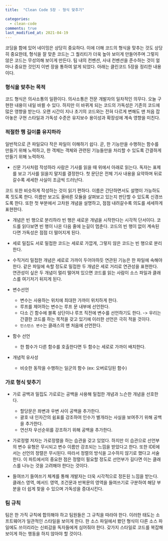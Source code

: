 ```yaml
---
title:  "Clean Code 5장 - 형식 맞추기"

categories:
  - clean-code
comments: true
last_modified_at: 2021-04-19
---
```


코딩을 함에 있어 네이밍은 상당히 중요하다.
이에 더해 코드의 형식을 맞추는 것도 상당히 중요한데, 형식을 잘 맞춘 코드는 그 퀄리티가 더욱 높아 보이게 만들어주며 그렇지 않은 코드는 무성의해 보이게 만든다.
팀 내의 컨벤션, 사내 컨벤션을 준수하는 것이 얼마나 중요한 것인지 이번 장을 통하여 알게 되었다.
아래는 클린코드 5장을 정리한 내용이다.

### 형식을 맞추는 목적
코드 형식은 의사소통의 일환이다. 의사소통은 전문 개발자의 일차적인 의무다.
오늘 구현한 내용이 내일 바뀔 수 있다. 하지만 이 바뀌게 되는 코드의 가독성은 기존의 코드에 많은 영향을 받는다.
오랜 시간이 지나 초기의 코드와는 전혀 다르게 변해도 맨 처음 잡아놓은 구현 스타일과 가독성 수준은 유지보수 용이성과 확장성에 계속 영향을 미친다.

### 적절한 행 길이를 유지하라
일반적으로 큰 파일모다 작은 파일이 이해하기 쉽다.
곧, 한 기능만을 수행하는 함수를 만들기 위해 노력하고, 한 객체는 객체와 관련된 기능들만을 처리할 수 있도록 간결하게 만들기 위해 노력하자.

* 신문 기사처럼 작성하라
사람은 기사를 읽을 때 위에서 아래로 읽는다. 독자는 표제를 보고 기사를 읽을지 말지를 결정한다.
첫 문단은 전체 기사 내용을 요약하며 뒤로 갈수록 세세한 사실이 조금씩 드러난다.

코드 또한 비슷하게 작성하는 것이 읽기 편하다.
이름은 간단하면서도 설명이 가능하도록 짓도록 한다. 이름만 보고도 올바른 모듈을 살펴보고 있는지 판단할 수 있도록 신경쓰도록 한다.
또한 첫 부분에서 고차원 개념을 설명하고, 점점 내려갈수록 의도를 세세하게 표현한다. 

* 개념은 빈 행으로 분리하라
빈 행은 새로운 개념을 시작한다는 시각적 단서이다.
코드를 읽다보면 빈 행이 나온 다음 줄에 눈길이 멈춘다.
코드의 빈 행이 없이 계속된다면 가독성은 점점 더 떨어지게 된다.

* 세로 밀집도
서로 밀접한 코드는 세로로 가깝게, 그렇지 않은 코드는 빈 행으로 분리한다.

* 수직거리
밀접한 개념은 세로로 가까이 두어야하듯 연관된 기능은 한 파일에 속해야 한다.
같은 파일에 속할 정도로 밀접한 두 개념은 세로 거리로 연관성을 표현한다.
연관성이 싶은 두 개념이 멀리 떨어져 있으면 코드를 읽는 사람이 소스 파일과 클래스를 여기저기 뒤지게 된다.

* 변수선언
  - 변수는 사용하는 위치에 최대한 가까이 위치하게 한다.
  - 루프를 제어하는 변수는 루프 문 내부에 선언한다.
  - 다소 긴 함수에 블록 상단이나 루프 직전에 변수를 선언하기도 한다. -> 우리는 간결한 코드를 하는 목적을 갖고 있기에 이러한 선언은 극히 적을 것이다.
  - `인스턴스 변수`는 클래스의 맨 처음에 선언한다.

* 함수 선언 
  - 한 함수가 다른 함수를 호출한다면 두 함수는 세로로 가까이 배치한다.

* 개념적 유사성
  - 비슷한 동작을 수행하는 일군의 함수 (ex: 오버로딩된 함수)

### 가로 형식 맞추기

* 가로 공백과 밀집도
가로로는 공백을 사용해 밀접한 개념과 느슨한 개념을 선호한다.
  - 할당문은 좌변과 우변 사이 공백을 추가한다.
  - 괄호 내 인자간의 쉼표를 강조하여 인수가 별개라는 사실을 보여주기 위해 공백을 추가한다.
  - 연산자 우선순위를 강조하기 위해 공백을 추가한다.

* 가로정렬
저자는 가로정렬을 하는 습관을 갖고 있었다.
하지만 이 습관으로 선언부의 변수 유형은 무시되고 변수 이름만 강조되는 느낌을 받았다고 한다.
또한 IDE에서는 선언의 정렬은 무시된다.
따라서 정렬의 방식을 고수하지 않기로 했다고 서술한다.
이 파트에서의 중요한 점은 정렬이 필요할 정도로 선언부가 길다면 이는 클래스를 나누는 것을 고려해야 한다는 것이다.

* 들여쓰기
들여쓰기 체계를 통해 개발자는 더욱 시각적으로 정돈된 느낌을 받는다.
클래스 영역, 메서드 영역, 조건문과 반복문의 영역을 들여쓰기로 구분하여 해당 부분을 더 쉽게 찾을 수 있으며 가독성을 증대시킨다.

### 팀 규칙
팀은 한 가직 규칙에 합의해야 하고 팀원들은 그 규칙을 따라야 한다.
이러한 태도는 소프트웨어가 일관적인 스타일을 보이게 한다.
한 소스 파일에서 봤던 형식이 다른 소스 파일에도 쓰이리라는 신뢰감을 독자들에게 심어줘야 한다.
갖가지 스타일로 코드를 복잡해 보이게 하는 행동을 하지 않아야 할 것이다.